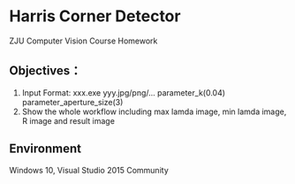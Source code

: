 # Harris Corner Detector
ZJU Computer Vision Course Homework 
## Objectives：
1. Input Format: xxx.exe yyy.jpg/png/... parameter_k(0.04) parameter_aperture_size(3) 
2. Show the whole workflow including max lamda image, min lamda image, R image and result image
## Environment
Windows 10, Visual Studio 2015 Community
